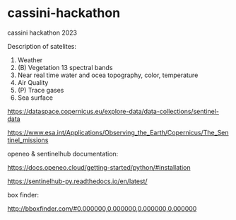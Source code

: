 # cassini-hackathon
cassini hackathon 2023

Description of satelites:
1. Weather
2. (B) Vegetation 13 spectral bands
3. Near real time water and ocea topography, color, temperature
4. Air Quality
5. (P) Trace gases
6. Sea surface
   
https://dataspace.copernicus.eu/explore-data/data-collections/sentinel-data

https://www.esa.int/Applications/Observing_the_Earth/Copernicus/The_Sentinel_missions

openeo & sentinelhub documentation:

https://docs.openeo.cloud/getting-started/python/#installation

https://sentinelhub-py.readthedocs.io/en/latest/

box finder:

http://bboxfinder.com/#0.000000,0.000000,0.000000,0.000000
